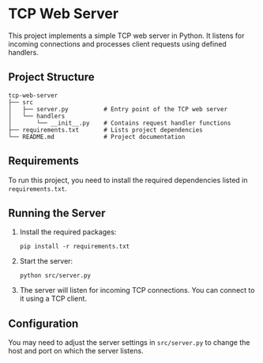 # TCP Web Server

This project implements a simple TCP web server in Python. It listens for incoming connections and processes client requests using defined handlers.

## Project Structure

```
tcp-web-server
├── src
│   ├── server.py          # Entry point of the TCP web server
│   └── handlers
│       └── __init__.py    # Contains request handler functions
├── requirements.txt       # Lists project dependencies
└── README.md              # Project documentation
```

## Requirements

To run this project, you need to install the required dependencies listed in `requirements.txt`.

## Running the Server

1. Install the required packages:
   ```
   pip install -r requirements.txt
   ```

2. Start the server:
   ```
   python src/server.py
   ```

3. The server will listen for incoming TCP connections. You can connect to it using a TCP client.

## Configuration

You may need to adjust the server settings in `src/server.py` to change the host and port on which the server listens.